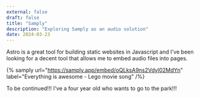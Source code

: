 ```yaml
---
external: false
draft: false
title: "Samply"
description: "Exploring Samply as an audio solution"
date: 2024-03-23
---
```

Astro is a great tool for building static websites in Javascript and I've been looking for a decent tool that allows me to embed audio files into pages.

{% samply url="https://samply.app/embed/oQLksA9ns2Vdyl02MdYn" label="Everything is awesome - Lego movie song" /%}

To be continued!!! I've a four year old who wants to go to the park!!!